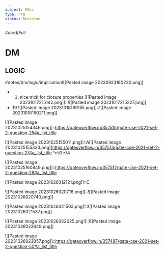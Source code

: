 ```yaml
---
subject: FULL
type: PYQ
status: Revision
---
```

#card/Full
# DM
## LOGIC
#notes/dm/logic/implication![[Pasted image 20230923160222.png]] 
- 1. nice trick for closure properties ![[Pasted image 20231017215142.png]]::![[Pasted image 20231017215227.png]] <!--SR:!2023-11-14,15,290-->
- 19 ![[Pasted image 20231018160155.png]]::![[Pasted image 20231018160211.png]] <!--SR:!2023-10-27,4,270-->

![[Pasted image 20231025154346.png]]::https://gateoverflow.in/357515/gate-cse-2021-set-2-question-25#a_list_title

![[Pasted image 20231025155011.png]]::A![[Pasted image 20231025155333.png]]https://gateoverflow.in/357513/gate-cse-2021-set-2-question-27#a_list_title ^c52e74

![[Pasted image 20231025160849.png]]::https://gateoverflow.in/357512/gate-cse-2021-set-2-question-28#a_list_title

![[Pasted image 20231026012121.png]]::C <!--SR:!2023-11-03,4,274-->

![[Pasted image 20231026020716.png]]::![[Pasted image 20231026020740.png]] <!--SR:!2023-11-03,4,274-->


![[Pasted image 20231026021503.png]]::![[Pasted image 20231026021537.png]] <!--SR:!2023-11-03,4,274-->


![[Pasted image 20231026022625.png]]::![[Pasted image 20231026022649.png]]


![[Pasted image 20231026023057.png]]::https://gateoverflow.in/357487/gate-cse-2021-set-2-question-50#a_list_title <!--SR:!2023-11-03,4,274-->
